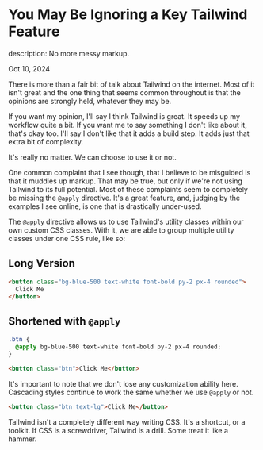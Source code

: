 # You May Be Ignoring a Key Tailwind Feature

description: No more messy markup.

Oct 10, 2024

There is more than a fair bit of talk about Tailwind on the internet. Most of it
isn't great and the one thing that seems common throughout is that the opinions
are strongly held, whatever they may be.

If you want my opinion, I'll say I think Tailwind is great. It speeds up my
workflow quite a bit. If you want me to say something I don't like about it,
that's okay too. I'll say I don't like that it adds a build step. It adds just
that extra bit of complexity.

It's really no matter. We can choose to use it or not.

One common complaint that I see though, that I believe to be misguided is that
it muddies up markup. That may be true, but only if we're not using Tailwind to
its full potential. Most of these complaints seem to completely be missing the
`@apply` directive. It's a great feature, and, judging by the examples I see
online, is one that is drastically under-used.

The `@apply` directive allows us to use Tailwind's utility classes within our
own custom CSS classes. With it, we are able to group multiple utility classes
under one CSS rule, like so:

## Long Version

```html
<button class="bg-blue-500 text-white font-bold py-2 px-4 rounded">
  Click Me
</button>
```

## Shortened with `@apply`

```css
.btn {
  @apply bg-blue-500 text-white font-bold py-2 px-4 rounded;
}
```

```html
<button class="btn">Click Me</button>
```

It's important to note that we don't lose any customization ability here.
Cascading styles continue to work the same whether we use `@apply` or not.

```html
<button class="btn text-lg">Click Me</button>
```

Tailwind isn't a completely different way writing CSS. It's a shortcut, or a
toolkit. If CSS is a screwdriver, Tailwind is a drill. Some treat it like a
hammer.
